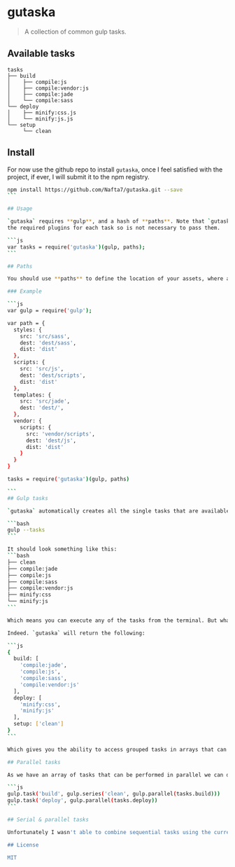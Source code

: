 # gutaska

> A collection of common gulp tasks.

## Available tasks

```
tasks
├── build
│    ├── compile:js
│    ├── compile:vendor:js
│    ├── compile:jade
│    └── compile:sass
└── deploy
│    ├── minify:css.js
│    └── minify:js.js
└── setup
     └── clean
```
## Install

For now use the github repo to install `gutaska`, once I feel satisfied with the project, if ever, I will submit it to the npm registry.

````bash
npm install https://github.com/Nafta7/gutaska.git --save
```

## Usage

`gutaska` requires **gulp**, and a hash of **paths**. Note that `gutaska` already loads
the required plugins for each task so is not necessary to pass them.

```js
var tasks = require('gutaska')(gulp, paths);
```

## Paths

You should use **paths** to define the location of your assets, where are the **sass** files located? Where it should be compiled to? See an example below.

### Example

```js
var gulp = require('gulp');

var path = {
  styles: {
    src: 'src/sass',  
    dest: 'dest/sass',
    dist: 'dist'
  },
  scripts: {
    src: 'src/js',
    dest: 'dest/scripts',
    dist: 'dist'
  },
  templates: {
    src: 'src/jade',
    dest: 'dest/',
  },
  vendor: {
    scripts: {
      src: 'vendor/scripts',
      dest: 'dest/js',
      dist: 'dist'
    }
  }
}

tasks = require('gutaska')(gulp, paths)

```
## Gulp tasks

`gutaska` automatically creates all the single tasks that are available, you can check this running the command:

```bash
gulp --tasks
```

It should look something like this:
```bash
├── clean
├── compile:jade
├── compile:js
├── compile:sass
├── compile:vendor:js
├── minify:css
└── minify:js
```

Which means you can execute any of the tasks from the terminal. But what about the variable `tasks`? It looks to be receiving something from our module.

Indeed. `gutaska` will return the following:

```js
{
  build: [
    'compile:jade',
    'compile:js',
    'compile:sass',
    'compile:vendor:js'
  ],
  deploy: [
    'minify:css',
    'minify:js'
  ],
  setup: ['clean']  
}
```

Which gives you the ability to access grouped tasks in arrays that can be performed independent of another.

## Parallel tasks

As we have an array of tasks that can be performed in parallel we can do something like this:

```js
gulp.task('build', gulp.series('clean', gulp.parallel(tasks.build)))
gulp.task('deploy', gulp.parallel(tasks.deploy))
```

## Serial & parallel tasks

Unfortunately I wasn't able to combine sequential tasks using the current alpha version of Gulp 4, but I will be looking into it.

## License

MIT
